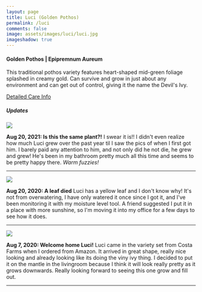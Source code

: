 ```yaml
---
layout: page
title: Luci (Golden Pothos)
permalink: /luci
comments: false
image: assets/images/luci/luci.jpg
imageshadow: true
---
```


#### Golden Pothos | Epipremnum Aureum

This traditional pothos variety features heart-shaped mid-green foliage splashed in creamy gold. Can survive and grow in just about any environment and can get out of control, giving it the name the Devil's Ivy.

[Detailed Care Info](care#pothos)

##### Updates

<img class="figure-img" src="{{site.baseurl}}/assets/images/luci/luci-jul20-21.jpg">

**Aug 20, 2021: Is this the same plant?!** I swear it is!! I didn't even realize how much Luci grew over the past year til I saw the pics of when I first got him.  I barely paid any attention to him, and not only did he not die, he grew and grew!  He's been in my bathroom pretty much all this time and seems to be pretty happy there.  *Warm fuzzies!*

<hr/>

<img class="figure-img" src="{{site.baseurl}}/assets/images/luci/luci-aug20.jpg">

**Aug 20, 2020: A leaf died** Luci has a yellow leaf and I don't know why! It's not from overwatering, I have only watered it once since I got it, and I've been monitoring it with my moisture level tool. A friend suggested I put it in a place with more sunshine, so I'm moving it into my office for a few days to see how it does.

<hr/>

<img class="figure-img" src="{{site.baseurl}}/assets/images/luci/luci-aug7.jpg">

**Aug 7, 2020: Welcome home Luci!** Luci came in the variety set from Costa Farms when I ordered from Amazon. It arrived in great shape, really nice looking and already looking like its doing the viny ivy thing. I decided to put it on the mantle in the livingroom because I think it will look really pretty as it grows downwards. Really looking forward to seeing this one grow and fill out.

<hr/>
